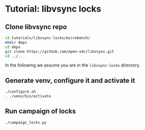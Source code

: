 # Tutorial: libvsync locks

## Clone libvsync repo

```bash
cd tutorials/libvsync-locks/microbench/
mkdir deps
cd deps
git clone https://github.com/open-s4c/libvsync.git
cd ../..
```

In the following we assume you are in the `libvsync-locks` directory.

## Generate venv, configure it and activate it

```bash
./configure.sh
. ./venv/bin/activate
```

## Run campaign of locks

```bash
./campaign_locks.py
```
